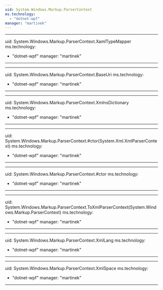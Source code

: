 ```yaml
---
uid: System.Windows.Markup.ParserContext
ms.technology: 
  - "dotnet-wpf"
manager: "martinek"
---
```


---
uid: System.Windows.Markup.ParserContext.XamlTypeMapper
ms.technology: 
  - "dotnet-wpf"
manager: "martinek"
---

---
uid: System.Windows.Markup.ParserContext.BaseUri
ms.technology: 
  - "dotnet-wpf"
manager: "martinek"
---

---
uid: System.Windows.Markup.ParserContext.XmlnsDictionary
ms.technology: 
  - "dotnet-wpf"
manager: "martinek"
---

---
uid: System.Windows.Markup.ParserContext.#ctor(System.Xml.XmlParserContext)
ms.technology: 
  - "dotnet-wpf"
manager: "martinek"
---

---
uid: System.Windows.Markup.ParserContext.#ctor
ms.technology: 
  - "dotnet-wpf"
manager: "martinek"
---

---
uid: System.Windows.Markup.ParserContext.ToXmlParserContext(System.Windows.Markup.ParserContext)
ms.technology: 
  - "dotnet-wpf"
manager: "martinek"
---

---
uid: System.Windows.Markup.ParserContext.XmlLang
ms.technology: 
  - "dotnet-wpf"
manager: "martinek"
---

---
uid: System.Windows.Markup.ParserContext.XmlSpace
ms.technology: 
  - "dotnet-wpf"
manager: "martinek"
---
